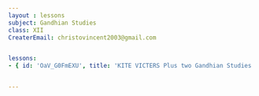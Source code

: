 ```yaml
--- 
layout : lessons 
subject: Gandhian Studies
class: XII
CreaterEmail: christovincent2003@gmail.com


lessons:
- { id: 'OaV_G0FmEXU', title: 'KITE VICTERS Plus two Gandhian Studies  Class 01 (First Bell-ഫസ്റ്റ് ബെല്‍)' }


---
```

